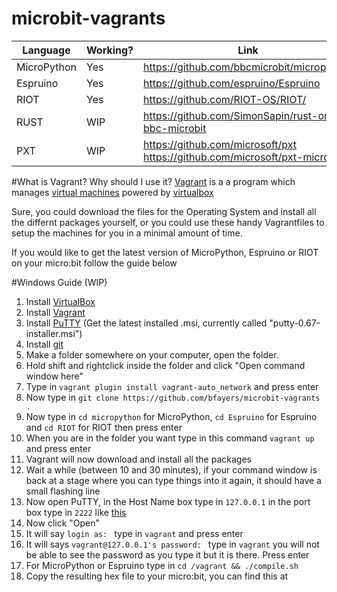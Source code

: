 # microbit-vagrants

| Language    | Working?   | Link                                               |
|-------------|------------|----------------------------------------------------|
| MicroPython | Yes        | https://github.com/bbcmicrobit/micropython         |
| Espruino    | Yes        | https://github.com/espruino/Espruino               |
| RIOT        | Yes        | https://github.com/RIOT-OS/RIOT/                   |
| RUST        | WIP        | https://github.com/SimonSapin/rust-on-bbc-microbit |
| PXT         | WIP        | https://github.com/microsoft/pxt https://github.com/microsoft/pxt-microbit |
#What is Vagrant? Why should I use it?
[Vagrant](https://www.vagrantup.com) is a a program which manages [virtual machines](https://en.wikipedia.org/wiki/Virtual_machine) powered by [virtualbox](https://www.virtualbox.org)

Sure, you could download the files for the Operating System and install all the differnt packages yourself, or you could use these handy Vagrantfiles to setup the machines for you in a minimal amount of time.

If you would like to get the latest version of MicroPython, Espruino or RIOT  on your micro:bit follow the guide below

#Windows Guide (WIP)
1. Install [VirtualBox](https://www.virtualbox.org/wiki/Downloads)
2. Install [Vagrant](https://www.vagrantup.com/downloads.html)
3. Install [PuTTY](http://www.chiark.greenend.org.uk/~sgtatham/putty/download.html) (Get the latest installed .msi, currently called "putty-0.67-installer.msi")
4. Install [git](https://git-for-windows.github.io/)
5. Make a folder somewhere on your computer, open the folder.
6. Hold shift and rightclick inside the folder and click "Open command window here"
7. Type in ```vagrant plugin install vagrant-auto_network``` and press enter
8. Now type in ```git clone https://github.com/bfayers/microbit-vagrants .```
9. Now type in ```cd micropython``` for MicroPython,  ```cd Espruino``` for Espruino and ```cd RIOT``` for RIOT then press enter
10. When you are in the folder you want type in this command ```vagrant up``` and press enter
11. Vagrant will now download and install all the packages
12. Wait a while (between 10 and 30 minutes), if your command window is back at a stage where you can type things into it again, it should have a small flashing line
13. Now open PuTTY, in the Host Name box type in ```127.0.0.1``` in the port box type in ```2222``` like [this](http://i.imgur.com/8NrzB4M.png)
14. Now click "Open"
15. It will say ```login as: ``` type in ```vagrant``` and press enter
16. It will says ```vagrant@127.0.0.1's password: ``` type in ```vagrant``` you will not be able to see the password as you type it but it is there. Press enter
17. For MicroPython or Espruino type in ```cd /vagrant && ./compile.sh```
18. Copy the resulting hex file to your micro:bit, you can find this at <placeholder for where hexfile will be>